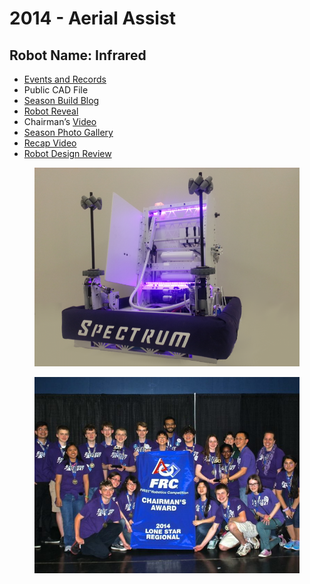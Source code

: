# 2014 - Aerial Assist

## Robot Name: Infrared

* [Events and Records](https://www.thebluealliance.com/team/3847/2014)
* Public CAD File
* [Season Build Blog](http://blog.spectrum3847.org/2014/01/ariel-assist-day-1.html)
* [Robot Reveal](https://youtu.be/aHeQXjTpmsc)
* Chairman’s [Video](https://youtu.be/bGThUZfhi6w)
* [Season Photo Gallery](https://photos.spectrum3847.org/2014-Competitions)
* [Recap Video](https://youtu.be/izGUItAbqUw)
* [Robot Design Review](https://youtu.be/nsfsSpBtlAg)

<figure><img src="../.gitbook/assets/image (7).png" alt="" width="563"><figcaption></figcaption></figure>

<figure><img src="../.gitbook/assets/image (8).png" alt="" width="563"><figcaption></figcaption></figure>
